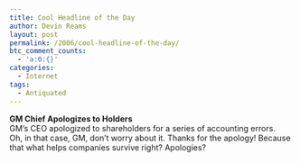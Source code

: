 ```yaml
---
title: Cool Headline of the Day
author: Devin Reams
layout: post
permalink: /2006/cool-headline-of-the-day/
btc_comment_counts:
  - 'a:0:{}'
categories:
  - Internet
tags:
  - Antiquated
---
```

**GM Chief Apologizes to Holders**  
GM&#8217;s CEO apologized to shareholders for a series of accounting errors.  
Oh, in that case, GM, don&#8217;t worry about it. Thanks for the apology! Because that what helps companies survive right? Apologies?